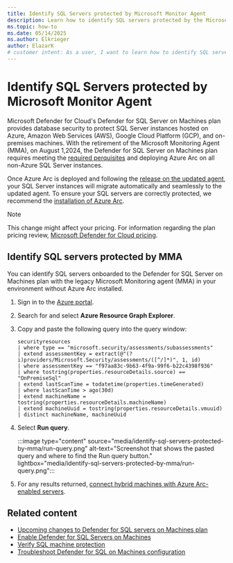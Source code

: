 ```yaml
---
title: Identify SQL Servers protected by Microsoft Monitor Agent
description: Learn how to identify SQL servers protected by the Microsoft Monitoring Agent (MMA) in your environment without having Azure Arc installed
ms.topic: how-to
ms.date: 05/14/2025
ms.author: Elkrieger
author: ElazarK
# customer intent: As a user, I want to learn how to identify SQL servers that are protected by Microsoft Monitoring Agent (MMA) in my environment so that I can assess their security posture.
---
```


# Identify SQL Servers protected by Microsoft Monitor Agent

Microsoft Defender for Cloud's Defender for SQL Server on Machines plan provides database security to protect SQL Server instances hosted on Azure, Amazon Web Services (AWS), Google Cloud Platform (GCP), and on-premises machines. With the retirement of the Microsoft Monitoring Agent (MMA), on August 1,2024, the Defender for SQL Server on Machines plan requires meeting the [required perquisites](defender-for-sql-usage.md#prerequisites) and deploying Azure Arc on all non-Azure SQL Server instances.

Once Azure Arc is deployed and following the [release on the updated agent](release-notes.md#update-to-defender-for-sql-servers-on-machines-plan), your SQL Server instances will migrate automatically and seamlessly to the updated agent. To ensure your SQL servers are correctly protected, we recommend the [installation of Azure Arc](quickstart-onboard-machines.md#connect-on-premises-machines-by-using-azure-arc).

> [!NOTE]
>  This change might affect your pricing. For information regarding the plan pricing review, [Microsoft Defender for Cloud pricing](https://azure.microsoft.com/pricing/details/defender-for-cloud/).

## Identify SQL servers protected by MMA

You can identify SQL servers onboarded to the Defender for SQL Server on Machines plan with the legacy Microsoft Monitoring agent (MMA) in your environment without Azure Arc installed.

1. Sign in to the [Azure portal](https://portal.azure.com).

1. Search for and select **Azure Resource Graph Explorer**.

1. Copy and paste the following query into the query window: 

    ```kusto
    securityresources 
    | where type == "microsoft.security/assessments/subassessments" 
    | extend assessmentKey = extract(@"(?i)providers/Microsoft.Security/assessments/([^/]*)", 1, id) 
    | where assessmentKey == "f97aa83c-9b63-4f9a-99f6-b22c4398f936" 
    | where tostring(properties.resourceDetails.source) == "OnPremiseSql" 
    | extend lastScanTime = todatetime(properties.timeGenerated) 
    | where lastScanTime > ago(30d) 
    | extend machineName = tostring(properties.resourceDetails.machineName) 
    | extend machineUuid = tostring(properties.resourceDetails.vmuuid) 
    | distinct machineName, machineUuid
    ```

1. Select **Run query**.

    :::image type="content" source="media/identify-sql-servers-protected-by-mma/run-query.png" alt-text="Screenshot that shows the pasted query and where to find the Run query button." lightbox="media/identify-sql-servers-protected-by-mma/run-query.png":::

1. For any results returned, [connect hybrid machines with Azure Arc-enabled servers](/azure/azure-arc/servers/learn/quick-enable-hybrid-vm).

## Related content

- [Upcoming changes to Defender for SQL servers on Machines plan](release-notes.md#update-to-defender-for-sql-servers-on-machines-plan)
- [Enable Defender for SQL Servers on Machines](defender-for-sql-usage.md)
- [Verify SQL machine protection](verify-machine-protection.md)
- [Troubleshoot Defender for SQL on Machines configuration](troubleshoot-sql-machines-guide.md)
